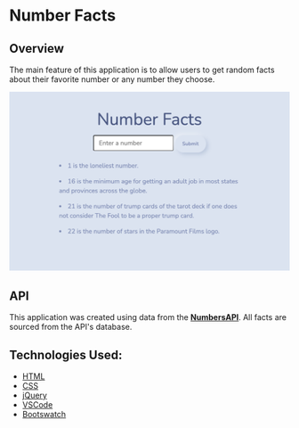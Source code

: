 # **Number Facts**

## **Overview**

The main feature of this application is to allow users to get random facts about their favorite number or any number they choose.

[<img src="static/num-facts.png" width="700"/>](static/num-facts.png)

## **API**

This application was created using data from the [<ins>**NumbersAPI**</ins>](http://numbersapi.com/). All facts are sourced from the API's database.

## Technologies Used:

- [HTML](https://developer.mozilla.org/en-US/docs/Web/HTML)
- [CSS](https://developer.mozilla.org/en-US/docs/Web/CSS)
- [jQuery](https://api.jquery.com)
- [VSCode](https://code.visualstudio.com/docs)
- [Bootswatch](https://bootswatch.com/morph/)
